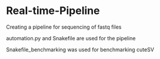 # Real-time-Pipeline
Creating a pipeline for sequencing of fastq files

automation.py and Snakefile are used for the pipeline

Snakefile_benchmarking was used for benchmarking cuteSV
